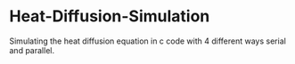 # Heat-Diffusion-Simulation
Simulating the heat diffusion equation in c code with 4 different ways serial and parallel.
